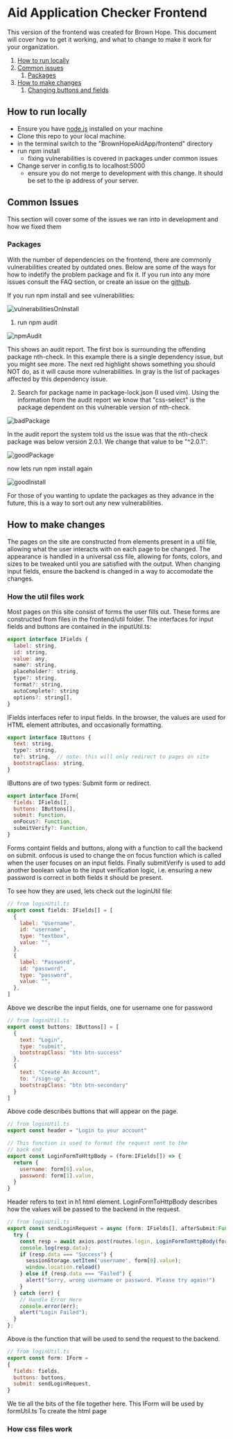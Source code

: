 # Aid Application Checker Frontend

This version of the frontend was created for Brown Hope. This document will cover how to get it working, and what to change to make it work for your organization. 

1. [How to run locally](#How-to-run-locally)
2. [Common issues](#Common-Issues)
    1. [Packages](#Packages)
3. [How to make changes](#How-to-make-changes)
    1. [Changing buttons and fields](#Changing-buttons-and-fields)


## How to run locally

- Ensure you have [node.js](https://nodejs.org/en/download/) installed on your machine
- Clone this repo to your local machine.
- in the terminal switch to the "BrownHopeAidApp/frontend" directory
- run npm install 
  - fixing vulnerabilities is covered in packages under common issues
- Change server in config.ts to localhost:5000
  - ensure you do not merge to development with this change. It should be set to the ip address of your server.

## Common Issues

This section will cover some of the issues we ran into in development and how we fixed them

### Packages

With the number of dependencies on the frontend, there are commonly vulnerabilities created by outdated ones. Below are some of the ways for how to indetify the problem package and fix it. If you run into any more issues consult the FAQ section, or create an issue on the [github](https://github.com/PSU-CapstoneBrownHope/BrownHopeAidApp/).

If you run npm install and see vulnerabilities:

![vulnerabilitiesOnInstall](https://user-images.githubusercontent.com/77218586/167921834-0f0b846f-3d84-450e-8394-e660f32d12be.png)

1. run npm audit

![npmAudit](https://user-images.githubusercontent.com/77218586/167924046-8c50d3d7-1eba-43bd-af7e-4b8534d2731a.png)

This shows an audit report. The first box is surrounding the offending package nth-check. In this example there is a single dependency issue, but you might see more. The next red highlight shows something you should NOT do, as it will cause more vulnerabilities. In gray is the list of packages affected by this dependency issue. 

2. Search for package name in package-lock.json (I used vim). Using the information from the audit report we know that "css-select" is the package dependent on this vulnerable version of nth-check. 

![badPackage](https://user-images.githubusercontent.com/77218586/167924665-9194e87b-00c5-41cc-aed9-3c2b2aeb15b5.png)

In the audit report the system told us the issue was that the nth-check package was below version 2.0.1. We change that value to be "^2.0.1":

![goodPackage](https://user-images.githubusercontent.com/77218586/167924983-0f61531e-2dbd-4ccf-bdf6-c44644f47f9f.png)

now lets run npm install again

![goodInstall](https://user-images.githubusercontent.com/77218586/167925988-343f611e-e45d-489f-ae0a-5408a9aab196.png)

For those of you wanting to update the packages as they advance in the future, this is a way to sort out any new vulnerabilities. 

## How to make changes

The pages on the site are constructed from elements present in a util file, allowing what the user interacts with on each page to be changed. The appearance is handled in a universal css file, allowing for fonts, colors, and sizes to be tweaked until you are satisfied with the output. When changing input fields, ensure the backend is changed in a way to accomodate the changes. 

### How the util files work

Most pages on this site consist of forms the user fills out. These forms are constructed from files in the frontend/util folder. The interfaces for input fields and buttons are contained in the inputUtil.ts: 

```JavaScript
export interface IFields {
  label: string, 
  id: string, 
  value: any,
  name?: string,
  placeholder?: string, 
  type?: string,
  format?: string,
  autoComplete?: string
  options?: string[], 
}
```
IFields interfaces refer to input fields. In the browser, the values are used for HTML element attributes, and occasionally formatting. 

```JavaScript
export interface IButtons {
  text: string, 
  type?: string, 
  to?: string,  // note: this will only redirect to pages on site
  bootstrapClass: string,
}
```

IButtons are of two types: Submit form or redirect. 

```JavaScript
export interface IForm{
  fields: IFields[],
  buttons: IButtons[],
  submit: Function,
  onFocus?: Function,
  submitVerify?: Function,
}
```

Forms containt fields and buttons, along with a function to call the backend on submit. onfocus is used to change the on focus function which is called when the user focuses on an input fields. Finally submitVerify is used to add another boolean value to the input verification logic, i.e. ensuring a new password is correct in both fields it should be present. 

To see how they are used, lets check out the loginUtil file: 

```JavaScript
// from loginUtil.ts
export const fields: IFields[] = [
  {
    label: "Username",
    id: "username",
    type: "textbox",
    value: "",
  },
  {
    label: "Password",
    id: "password",
    type: "password",
    value: "",
  },
]
```

Above we describe the input fields, one for username one for password
 
```JavaScript
// from loginUtil.ts
export const buttons: IButtons[] = [
  {
    text: "Login",
    type: "submit",
    bootstrapClass: "btn btn-success"
  },
  {
    text: "Create An Account",
    to: "/sign-up",
    bootstrapClass: "btn btn-secondary"
  }
]
```

Above code describes buttons that will appear on the page. 

```JavaScript
// from loginUtil.ts
export const header = "Login to your account"

// This function is used to format the request sent to the
// back end
export const LoginFormToHttpBody = (form:IFields[]) => {
  return {
    username: form[0].value,
    password: form[1].value,
  }
}
```

Header refers to text in h1 html element. LoginFormToHttpBody describes how the values will be passed to the backend in the request. 

```JavaScript
// from loginUtil.ts
export const sendLoginRequest = async (form: IFields[], afterSubmit:Function) => {
  try {
    const resp = await axios.post(routes.login, LoginFormToHttpBody(form), { withCredentials: true });
    console.log(resp.data);
    if (resp.data === "Success") {
      sessionStorage.setItem('username', form[0].value);
      window.location.reload()
    } else if (resp.data === "Failed") {
      alert("Sorry, wrong username or password. Please try again!")
    }
  } catch (err) {
    // Handle Error Here
    console.error(err);
    alert("Login Failed");
  }
};
```

Above is the function that will be used to send the request to the backend. 

```JavaScript
// from loginUtil.ts
export const form: IForm =
{
  fields: fields,
  buttons: buttons,
  submit: sendLoginRequest,
}
```

We tie all the bits of the file together here. This IForm will be used by formUtil.ts To create the html page

### How css files work

